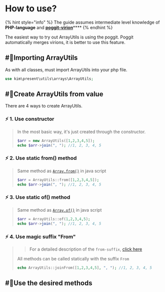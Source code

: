 # How to use?



{% hint style="info" %}
The guide assumes intermediate level knowledge of **PHP-language** and [**poggit-virion**](https://github.com/poggit/support/blob/master/virion.md)\*\*\*\*
{% endhint %}

The easiest way to try out ArrayUtils is using the poggit. Poggit automatically merges virions, it is better to use this feature.

## \#⃣Importing ArrayUtils <a id="importing"></a>

As with all classes, must import ArrayUtils into your php file.

```php
use kim\present\utils\arrays\ArrayUtils;
```

## \#⃣Create ArrayUtils from value <a id="creating"></a>

There are 4 ways to create ArrayUtils.

### ⚡ 1. Use constructor

> In the most basic way, it's just created through the constructor.
>
> ```php
> $arr = new ArrayUtils([1,2,3,4,5]);
> echo $arr->join(", "); //1, 2, 3, 4, 5
> ```

### ⚡ 2. Use static from\(\) method

> Same method as [`Array.from()`](https://developer.mozilla.org/en-US/docs/Web/JavaScript/Reference/Global_Objects/Array/from) in java script
>
> ```php
> $arr = ArrayUtils::from([1,2,3,4,5]);
> echo $arr->join(", "); //1, 2, 3, 4, 5
> ```

### ⚡ 3. Use static of\(\) method

> Same method as [`Array.of()`](https://developer.mozilla.org/en-US/docs/Web/JavaScript/Reference/Global_Objects/Array/of) in java script
>
> ```php
> $arr = ArrayUtils::of(1,2,3,4,5);
> echo $arr->join(", "); //1, 2, 3, 4, 5
> ```

### ⚡ 4. Use magic suffix "From"

> > For a detailed description of the `from-suffix`, [click here](https://arrayutils.docs.present.kim/methods/main#from-suffix)
>
> All methods can be called statically with the suffix `From`
>
> ```php
> echo ArrayUtils::joinFrom([1,2,3,4,5], ", "); //1, 2, 3, 4, 5
> ```

## \#⃣Use the desired methods <a id="using"></a>

